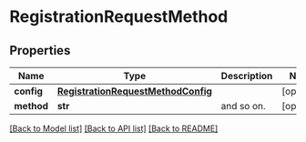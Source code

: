 # RegistrationRequestMethod

## Properties
Name | Type | Description | Notes
------------ | ------------- | ------------- | -------------
**config** | [**RegistrationRequestMethodConfig**](RegistrationRequestMethodConfig.md) |  | [optional] 
**method** | **str** | and so on. | [optional] 

[[Back to Model list]](../README.md#documentation-for-models) [[Back to API list]](../README.md#documentation-for-api-endpoints) [[Back to README]](../README.md)


